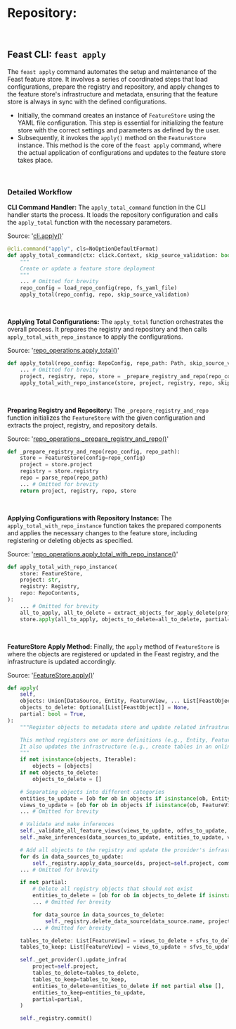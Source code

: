# Repository: 

<br>

## Feast CLI: `feast apply`

The `feast apply` command automates the setup and maintenance of the Feast feature store. It involves a series of coordinated steps that load configurations, prepare the registry and repository, and apply changes to the feature store's infrastructure and metadata, ensuring that the feature store is always in sync with the defined configurations.

- Initially, the command creates an instance of `FeatureStore` using the YAML file configuration. This step is essential for initializing the feature store with the correct settings and parameters as defined by the user.
- Subsequently, it invokes the `apply()` method on the `FeatureStore` instance. This method is the core of the `feast apply` command, where the actual application of configurations and updates to the feature store takes place.

<br>

### Detailed Workflow

**CLI Command Handler:**
The `apply_total_command` function in the CLI handler starts the process. It loads the repository configuration and calls the `apply_total` function with the necessary parameters.

Source: '[cli.apply()](https://github.com/feast-dev/feast/blob/052182bcca046e35456674fc7d524825882f4b35/sdk/python/feast/cli.py#L471C49-L471C49)'
```py
@cli.command("apply", cls=NoOptionDefaultFormat)
def apply_total_command(ctx: click.Context, skip_source_validation: bool):
    """
    Create or update a feature store deployment
    """
    ... # Omitted for brevity
    repo_config = load_repo_config(repo, fs_yaml_file)
    apply_total(repo_config, repo, skip_source_validation)
```


<br>

**Applying Total Configurations:**
The `apply_total` function orchestrates the overall process. It prepares the registry and repository and then calls `apply_total_with_repo_instance` to apply the configurations.

Source: '[repo_operations.apply_total()](https://github.com/feast-dev/feast/blob/052182bcca046e35456674fc7d524825882f4b35/sdk/python/feast/repo_operations.py#L355)'
```py
def apply_total(repo_config: RepoConfig, repo_path: Path, skip_source_validation: bool):
    ... # Omitted for brevity
    project, registry, repo, store = _prepare_registry_and_repo(repo_config, repo_path)
    apply_total_with_repo_instance(store, project, registry, repo, skip_source_validation)
```

<br>

**Preparing Registry and Repository:**
The `_prepare_registry_and_repo` function initializes the `FeatureStore` with the given configuration and extracts the project, registry, and repository details.

Source: '[repo_operations._prepare_registry_and_repo()](https://github.com/feast-dev/feast/blob/052182bcca046e35456674fc7d524825882f4b35/sdk/python/feast/repo_operations.py#L225)'
```py
def _prepare_registry_and_repo(repo_config, repo_path):
    store = FeatureStore(config=repo_config)
    project = store.project
    registry = store.registry
    repo = parse_repo(repo_path)
    ... # Omitted for brevity
    return project, registry, repo, store
```

<br>

**Applying Configurations with Repository Instance:**
The `apply_total_with_repo_instance` function takes the prepared components and applies the necessary changes to the feature store, including registering or deleting objects as specified.

Source: '[repo_operations.apply_total_with_repo_instance()](https://github.com/feast-dev/feast/blob/052182bcca046e35456674fc7d524825882f4b35/sdk/python/feast/repo_operations.py#L286)'
```py
def apply_total_with_repo_instance(
    store: FeatureStore,
    project: str,
    registry: Registry,
    repo: RepoContents,
):
    ... # Omitted for brevity
    all_to_apply, all_to_delete = extract_objects_for_apply_delete(project, registry, repo)
    store.apply(all_to_apply, objects_to_delete=all_to_delete, partial=False)
```

<br>

**FeatureStore Apply Method:**
Finally, the `apply` method of `FeatureStore` is where the objects are registered or updated in the Feast registry, and the infrastructure is updated accordingly.

Source: '[FeatureStore.apply()](https://github.com/feast-dev/feast/blob/052182bcca046e35456674fc7d524825882f4b35/sdk/python/feast/feature_store.py#L771)'
```py
def apply(
    self,
    objects: Union[DataSource, Entity, FeatureView, ... List[FeastObject]],
    objects_to_delete: Optional[List[FeastObject]] = None,
    partial: bool = True,
):
    """Register objects to metadata store and update related infrastructure.

    This method registers one or more definitions (e.g., Entity, FeatureView) and updates these objects in the Feast registry. 
    It also updates the infrastructure (e.g., create tables in an online store) and commits the updated registry. All operations are idempotent.
    """
    if not isinstance(objects, Iterable):
        objects = [objects]
    if not objects_to_delete:
        objects_to_delete = []

    # Separating objects into different categories
    entities_to_update = [ob for ob in objects if isinstance(ob, Entity)]
    views_to_update = [ob for ob in objects if isinstance(ob, FeatureView) and not isinstance(ob, StreamFeatureView)]
    ... # Omitted for brevity

    # Validate and make inferences
    self._validate_all_feature_views(views_to_update, odfvs_to_update, request_views_to_update, sfvs_to_update)
    self._make_inferences(data_sources_to_update, entities_to_update, views_to_update, odfvs_to_update, sfvs_to_update, services_to_update)

    # Add all objects to the registry and update the provider's infrastructure
    for ds in data_sources_to_update:
        self._registry.apply_data_source(ds, project=self.project, commit=False)
    ... # Omitted for brevity

    if not partial:
        # Delete all registry objects that should not exist
        entities_to_delete = [ob for ob in objects_to_delete if isinstance(ob, Entity)]
        ... # Omitted for brevity

        for data_source in data_sources_to_delete:
            self._registry.delete_data_source(data_source.name, project=self.project, commit=False)
        ... # Omitted for brevity

    tables_to_delete: List[FeatureView] = views_to_delete + sfvs_to_delete if not partial else []
    tables_to_keep: List[FeatureView] = views_to_update + sfvs_to_update

    self._get_provider().update_infra(
        project=self.project,
        tables_to_delete=tables_to_delete,
        tables_to_keep=tables_to_keep,
        entities_to_delete=entities_to_delete if not partial else [],
        entities_to_keep=entities_to_update,
        partial=partial,
    )

    self._registry.commit()
```

